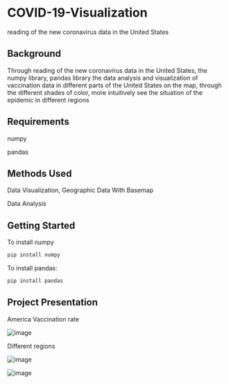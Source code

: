 # COVID-19-Visualization
reading of the new coronavirus data in the United States

## Background

Through reading of the new coronavirus data in the United States, the numpy library, pandas library the data analysis and visualization of vaccination data in different parts of the United States on the map, through the different shades of color, more intuitively see the situation of the epidemic in different regions

## Requirements
numpy

pandas

## Methods Used
Data Visualization, Geographic Data With Basemap 

Data Analysis

## Getting Started

To install numpy

``` bash
pip install numpy
```

To install pandas:

``` bash
pip install pandas
```

## Project Presentation
America Vaccination rate

![image](https://user-images.githubusercontent.com/89116676/149604291-e6726411-5b4f-44d3-b980-a183a9764750.png)

Different regions

![image](https://user-images.githubusercontent.com/89116676/149604357-c8034c63-972d-41ba-a6df-e2342a6beaba.png)

![image](https://user-images.githubusercontent.com/89116676/149604368-7cee7650-475c-4556-9b02-a9957baa13a2.png)



